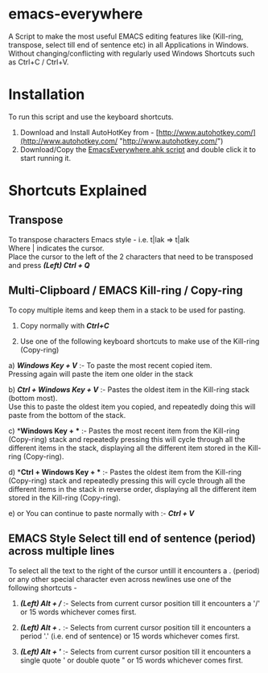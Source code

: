 emacs-everywhere
================

A Script to make the most useful EMACS editing features like (Kill-ring, transpose, select till end of sentence etc) in all Applications in Windows. Without changing/conflicting with regularly used Windows Shortcuts such as Ctrl+C / Ctrl+V.

Installation
============
To run this script and use the keyboard shortcuts.    
1) Download and Install AutoHotKey from - [http://www.autohotkey.com/](http://www.autohotkey.com/ "http://www.autohotkey.com/")    
2) Download/Copy the [EmacsEverywhere.ahk script](https://raw.github.com/nausher/emacs-everywhere/master/EmacsEverywhere.ahk) and double click it to start running it.


Shortcuts Explained
====================

## **Transpose** ##

To transpose characters Emacs style - i.e. t|lak => t|alk    
Where | indicates the cursor.    
Place the cursor to the left of the 2 characters that need to be transposed and press 
***(Left) Ctrl + Q***

## **Multi-Clipboard / EMACS Kill-ring / Copy-ring** ##

To copy multiple items and keep them in a stack to be used for pasting.

1) Copy normally with ***Ctrl+C***

2) Use one of the following keyboard shortcuts to make use of the Kill-ring (Copy-ring)

a) ***Windows Key + V***  :- To paste the most recent copied item.     
  Pressing again will paste the item one older in the stack

b) ***Ctrl + Windows Key + V*** :- Pastes the oldest item in the Kill-ring stack (bottom most).    
  Use this to paste the oldest item you copied, and repeatedly doing this will paste from the bottom of the stack.
  
c) ***Windows Key + \*** :- Pastes the most recent item from the Kill-ring (Copy-ring) stack and
  repeatedly pressing this will cycle through all the different items in the stack, displaying all the different
  item stored in the Kill-ring (Copy-ring).


d) ***Ctrl + Windows Key + \*** :- Pastes the oldest item from the Kill-ring (Copy-ring) stack and
  repeatedly pressing this will cycle through all the different items in the stack in reverse order,
  displaying all the different item stored in the Kill-ring (Copy-ring).

e) or You can continue to paste normally with :- ***Ctrl + V***

    
## EMACS Style Select till end of sentence (period) across multiple lines 
    
To select all the text to the right of the cursor untill it encounters a . (period) or any other special character
even across newlines use one of the following shortcuts - 


1) ***(Left) Alt + /*** :- Selects from current cursor position till it encounters a '/' or 15 words whichever comes first.

2) ***(Left) Alt + .*** :- Selects from current cursor position till it encounters a period '.' (i.e. end of sentence) or 15 words whichever comes first.

3) ***(Left) Alt + '*** :- Selects from current cursor position till it encounters a single quote ' or double quote " or 15 words whichever comes first.





 


